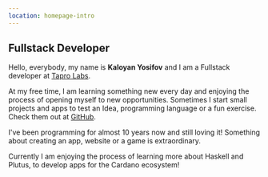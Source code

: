 ```yaml
---
location: homepage-intro
---
```


## Fullstack Developer

Hello, everybody, my name is **Kaloyan Yosifov** and I am a Fullstack developer
at <a href="https://taprolabs.de" target="_blank">Tapro Labs</a>.

At my free time, I am learning something new every day and enjoying the process of opening myself to new opportunities. Sometimes I start small projects and apps to test an Idea, programming language or a fun exercise. Check them out at <a href="https://github.com/KaloyanYosifov" target="_blank">GitHub</a>.

I've been programming for almost 10 years now and still loving it! Something about creating an app, website or a game is extraordinary.

Currently I am enjoying the process of learning more about Haskell and Plutus, to develop apps for the Cardano ecosystem!
